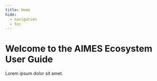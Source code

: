 ```yaml
---
title: Home
hide:
  - navigation
  - toc
---
```


# Welcome to the AIMES Ecosystem User Guide

Lorem ipsum dolor sit amet.
